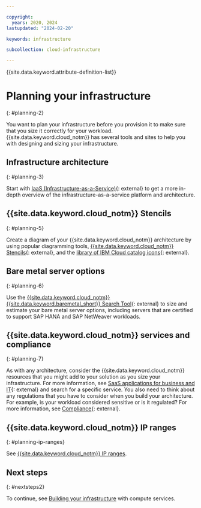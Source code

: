 ```yaml
---

copyright:
  years: 2020, 2024
lastupdated: "2024-02-20"

keywords: infrastructure

subcollection: cloud-infrastructure

---
```


{{site.data.keyword.attribute-definition-list}}

# Planning your infrastructure
{: #planning-2}

You want to plan your infrastructure before you provision it to make sure that you size it correctly for your workload. {{site.data.keyword.cloud_notm}} has several tools and sites to help you with designing and sizing your infrastructure.

## Infrastructure architecture
{: #planning-3}

Start with [IaaS (Infrastructure-as-a-Service)](https://www.ibm.com/topics/iaas){: external} to get a more in-depth overview of the infrastructure-as-a-service platform and architecture.

## {{site.data.keyword.cloud_notm}} Stencils
{: #planning-5}

Create a diagram of your {{site.data.keyword.cloud_notm}} architecture by using popular diagramming tools, [{{site.data.keyword.cloud_notm}} Stencils](https://github.com/ibm-cloud-architecture/ibm-cloud-stencils){: external}, and the [library of IBM Cloud catalog icons](https://l2fprod.github.io/myarchitecture/){: external}. 

## Bare metal server options
{: #planning-6}

Use the [{{site.data.keyword.cloud_notm}} {{site.data.keyword.baremetal_short}} Search Tool](https://cloud.ibm.com/gen1/infrastructure/provision/bm){: external} to size and estimate your bare metal server options, including servers that are certified to support SAP HANA and SAP NetWeaver workloads.

## {{site.data.keyword.cloud_notm}} services and compliance
{: #planning-7}

As with any architecture, consider the {{site.data.keyword.cloud_notm}} resources that you might add to your solution as you size your infrastructure. For more information, see [SaaS applications for business and IT](https://www.ibm.com/topics/iaas-paas-saas){: external} and search for a specific service. You also need to think about any regulations that you have to consider when you build your architecture. For example, is your workload considered sensitive or is it regulated? For more information, see [Compliance](https://www.ibm.com/cloud/compliance){: external}.

## {{site.data.keyword.cloud_notm}} IP ranges
{: #planning-ip-ranges}

See [{{site.data.keyword.cloud_notm}} IP ranges](/docs/cloud-infrastructure?topic=cloud-infrastructure-ibm-cloud-ip-ranges).

## Next steps
{: #nextsteps2}

To continue, see [Building your infrastructure](/docs/cloud-infrastructure?topic=cloud-infrastructure-compute) with compute services.
